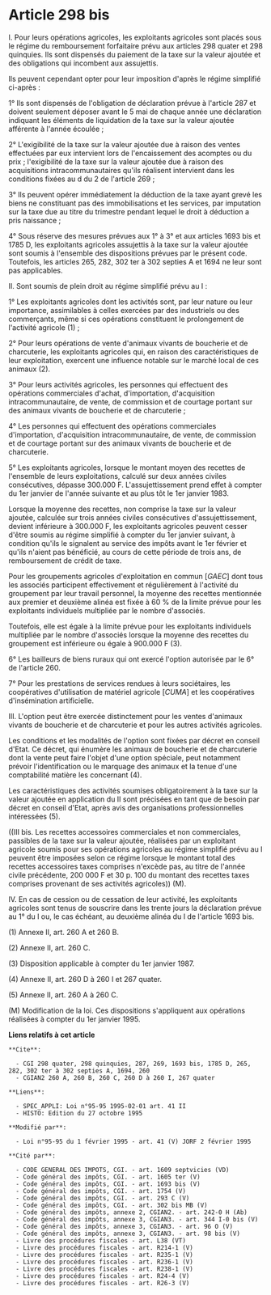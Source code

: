 # Article 298 bis

I. Pour leurs opérations agricoles, les exploitants agricoles sont placés sous le régime du remboursement forfaitaire prévu
aux articles 298 quater et 298 quinquies. Ils sont dispensés du paiement de la taxe sur la valeur ajoutée et des obligations
qui incombent aux assujettis.

Ils peuvent cependant opter pour leur imposition d'après le régime simplifié ci-après :

1° Ils sont dispensés de l'obligation de déclaration prévue à l'article 287 et doivent seulement déposer avant le 5 mai de
chaque année une déclaration indiquant les éléments de liquidation de la taxe sur la valeur ajoutée afférente à l'année
écoulée ;

2° L'exigibilité de la taxe sur la valeur ajoutée due à raison des ventes effectuées par eux intervient lors de
l'encaissement des acomptes ou du prix ; l'exigibilité de la taxe sur la valeur ajoutée due à raison des acquisitions
intracommunautaires qu'ils réalisent intervient dans les conditions fixées au d du 2 de l'article 269 ;

3° Ils peuvent opérer immédiatement la déduction de la taxe ayant grevé les biens ne constituant pas des immobilisations et
les services, par imputation sur la taxe due au titre du trimestre pendant lequel le droit à déduction a pris naissance ;

4° Sous réserve des mesures prévues aux 1° à 3° et aux articles 1693 bis et 1785 D, les exploitants agricoles assujettis à la
taxe sur la valeur ajoutée sont soumis à l'ensemble des dispositions prévues par le présent code. Toutefois, les articles
265, 282, 302 ter à 302 septies A et 1694 ne leur sont pas applicables.

II. Sont soumis de plein droit au régime simplifié prévu au I :

1° Les exploitants agricoles dont les activités sont, par leur nature ou leur importance, assimilables à celles exercées par
des industriels ou des commerçants, même si ces opérations constituent le prolongement de l'activité agricole (1) ;

2° Pour leurs opérations de vente d'animaux vivants de boucherie et de charcuterie, les exploitants agricoles qui, en raison
des caractéristiques de leur exploitation, exercent une influence notable sur le marché local de ces animaux (2).

3° Pour leurs activités agricoles, les personnes qui effectuent des opérations commerciales d'achat, d'importation,
d'acquisition intracommunautaire, de vente, de commission et de courtage portant sur des animaux vivants de boucherie et de
charcuterie ;

4° Les personnes qui effectuent des opérations commerciales d'importation, d'acquisition intracommunautaire, de vente, de
commission et de courtage portant sur des animaux vivants de boucherie et de charcuterie.

5° Les exploitants agricoles, lorsque le montant moyen des recettes de l'ensemble de leurs exploitations, calculé sur deux
années civiles consécutives, dépasse 300.000 F. L'assujettissement prend effet à compter du 1er janvier de l'année suivante
et au plus tôt le 1er janvier 1983.

Lorsque la moyenne des recettes, non comprise la taxe sur la valeur ajoutée, calculée sur trois années civiles consécutives
d'assujettissement, devient inférieure à 300.000 F, les exploitants agricoles peuvent cesser d'être soumis au régime
simplifié à compter du 1er janvier suivant, à condition qu'ils le signalent au service des impôts avant le 1er février et
qu'ils n'aient pas bénéficié, au cours de cette période de trois ans, de remboursement de crédit de taxe.

Pour les groupements agricoles d'exploitation en commun [*GAEC*] dont tous les associés participent effectivement et
régulièrement à l'activité du groupement par leur travail personnel, la moyenne des recettes mentionnée aux premier et
deuxième alinéa est fixée à 60 % de la limite prévue pour les exploitants individuels multipliée par le nombre d'associés.

Toutefois, elle est égale à la limite prévue pour les exploitants individuels multipliée par le nombre d'associés lorsque la
moyenne des recettes du groupement est inférieure ou égale à 900.000 F (3).

6° Les bailleurs de biens ruraux qui ont exercé l'option autorisée par le 6° de l'article 260.

7° Pour les prestations de services rendues à leurs sociétaires, les coopératives d'utilisation de matériel agricole [*CUMA*]
et les coopératives d'insémination artificielle.

III. L'option peut être exercée distinctement pour les ventes d'animaux vivants de boucherie et de charcuterie et pour les
autres activités agricoles.

Les conditions et les modalités de l'option sont fixées par décret en conseil d'Etat. Ce décret, qui énumère les animaux de
boucherie et de charcuterie dont la vente peut faire l'objet d'une option spéciale, peut notamment prévoir l'identification
ou le marquage des animaux et la tenue d'une comptabilité matière les concernant (4).

Les caractéristiques des activités soumises obligatoirement à la taxe sur la valeur ajoutée en application du II sont
précisées en tant que de besoin par décret en conseil d'Etat, après avis des organisations professionnelles intéressées (5).

((III bis. Les recettes accessoires commerciales et non commerciales, passibles de la taxe sur la valeur ajoutée, réalisées
par un exploitant agricole soumis pour ses opérations agricoles au régime simplifié prévu au I peuvent être imposées selon ce
régime lorsque le montant total des recettes accessoires taxes comprises n'excède pas, au titre de l'année civile précédente,
200 000 F et 30 p. 100 du montant des recettes taxes comprises provenant de ses activités agricoles)) (M).

IV. En cas de cession ou de cessation de leur activité, les exploitants agricoles sont tenus de souscrire dans les trente
jours la déclaration prévue au 1° du I ou, le cas échéant, au deuxième alinéa du I de l'article 1693 bis.

(1) Annexe II, art. 260 A et 260 B.

(2) Annexe II, art. 260 C.

(3) Disposition applicable à compter du 1er janvier 1987.

(4) Annexe II, art. 260 D à 260 I et 267 quater.

(5) Annexe II, art. 260 A à 260 C.

(M) Modification de la loi. Ces dispositions s'appliquent aux opérations réalisées à compter du 1er janvier 1995.

**Liens relatifs à cet article**

	**Cite**:

	  - CGI 298 quater, 298 quinquies, 287, 269, 1693 bis, 1785 D, 265, 282, 302 ter à 302 septies A, 1694, 260
	  - CGIAN2 260 A, 260 B, 260 C, 260 D à 260 I, 267 quater

	**Liens**:

	  - SPEC_APPLI: Loi n°95-95 1995-02-01 art. 41 II
	  - HISTO: Edition du 27 octobre 1995

	**Modifié par**:

	  - Loi n°95-95 du 1 février 1995 - art. 41 (V) JORF 2 février 1995

	**Cité par**:

	  - CODE GENERAL DES IMPOTS, CGI. - art. 1609 septvicies (VD)
	  - Code général des impôts, CGI. - art. 1605 ter (V)
	  - Code général des impôts, CGI. - art. 1693 bis (V)
	  - Code général des impôts, CGI. - art. 1754 (V)
	  - Code général des impôts, CGI. - art. 293 C (V)
	  - Code général des impôts, CGI. - art. 302 bis MB (V)
	  - Code général des impôts, annexe 2, CGIAN2. - art. 242-0 H (Ab)
	  - Code général des impôts, annexe 3, CGIAN3. - art. 344 I-0 bis (V)
	  - Code général des impôts, annexe 3, CGIAN3. - art. 96 O (V)
	  - Code général des impôts, annexe 3, CGIAN3. - art. 98 bis (V)
	  - Livre des procédures fiscales - art. L38 (VT)
	  - Livre des procédures fiscales - art. R214-1 (V)
	  - Livre des procédures fiscales - art. R235-1 (V)
	  - Livre des procédures fiscales - art. R236-1 (V)
	  - Livre des procédures fiscales - art. R238-1 (V)
	  - Livre des procédures fiscales - art. R24-4 (V)
	  - Livre des procédures fiscales - art. R26-3 (V)
